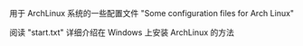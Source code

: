 用于 ArchLinux 系统的一些配置文件
"Some configuration files for Arch Linux"

阅读 "start.txt" 详细介绍在 Windows 上安装 ArchLinux 的方法
